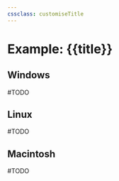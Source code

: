 ```yaml
---
cssclass: customiseTitle
---
```

# Example: {{title}}

## Windows
#TODO

## Linux
#TODO 

## Macintosh
#TODO